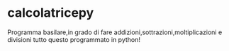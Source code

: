 # calcolatricepy
Programma basilare,in grado di fare addizioni,sottrazioni,moltiplicazioni e divisioni
tutto questo programmato in python!
